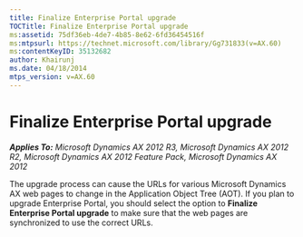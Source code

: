 ```yaml
---
title: Finalize Enterprise Portal upgrade
TOCTitle: Finalize Enterprise Portal upgrade
ms:assetid: 75df36eb-4de7-4b85-8e62-6fd36454516f
ms:mtpsurl: https://technet.microsoft.com/library/Gg731833(v=AX.60)
ms:contentKeyID: 35132682
author: Khairunj
ms.date: 04/18/2014
mtps_version: v=AX.60
---
```


# Finalize Enterprise Portal upgrade 


_**Applies To:** Microsoft Dynamics AX 2012 R3, Microsoft Dynamics AX 2012 R2, Microsoft Dynamics AX 2012 Feature Pack, Microsoft Dynamics AX 2012_

The upgrade process can cause the URLs for various Microsoft Dynamics AX web pages to change in the Application Object Tree (AOT). If you plan to upgrade Enterprise Portal, you should select the option to **Finalize Enterprise Portal upgrade** to make sure that the web pages are synchronized to use the correct URLs.

  


